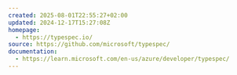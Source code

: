 ```yaml
---
created: 2025-08-01T22:55:27+02:00
updated: 2024-12-17T15:27:08Z
homepage:
  - https://typespec.io/
source: https://github.com/microsoft/typespec/
documentation:
  - https://learn.microsoft.com/en-us/azure/developer/typespec/
---
```

